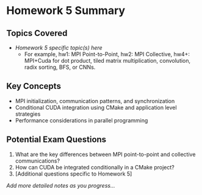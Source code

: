# Homework 5 Summary

## Topics Covered
- *Homework 5 specific topic(s) here*
  - For example, hw1: MPI Point-to-Point, hw2: MPI Collective, hw4+: MPI+Cuda for dot product, tiled matrix multiplication, convolution, radix sorting, BFS, or CNNs.

## Key Concepts
- MPI initialization, communication patterns, and synchronization
- Conditional CUDA integration using CMake and application level strategies
- Performance considerations in parallel programming

## Potential Exam Questions
1. What are the key differences between MPI point-to-point and collective communications?
2. How can CUDA be integrated conditionally in a CMake project?
3. [Additional questions specific to Homework 5]

*Add more detailed notes as you progress...*
